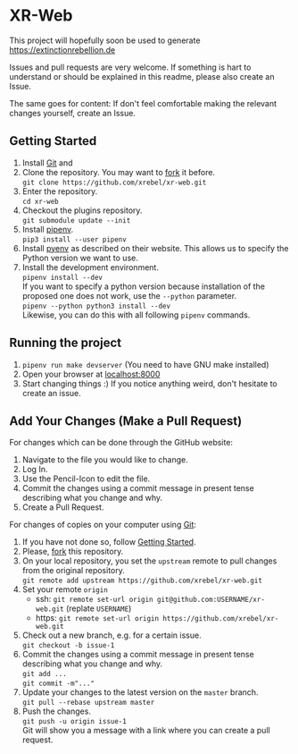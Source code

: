 # XR-Web

This project will hopefully soon be used to generate
https://extinctionrebellion.de

Issues and pull requests are very welcome. If something is hart to understand or
should be explained in this readme, please also create an Issue.

The same goes for content: If don't feel comfortable making the relevant changes
yourself, create an Issue.

## Getting Started
[Getting Started]: #getting-started

1. Install [Git] and
2. Clone the repository. You may want to [fork] it before.  
   `git clone https://github.com/xrebel/xr-web.git`
3. Enter the repository.  
   `cd xr-web`
4. Checkout the plugins repository.  
   `git submodule update --init`
5. Install [pipenv].  
   `pip3 install --user pipenv`
6. Install [pyenv] as described on their website.
   This allows us to specify the Python version we want to use.
7. Install the development environment.  
   `pipenv install --dev`  
   If you want to specify a python version because installation of the
   proposed one does not work, use the `--python` parameter.  
   `pipenv --python python3 install --dev`  
   Likewise, you can do this with all following `pipenv` commands.

## Running the project

1. `pipenv run make devserver` (You need to have GNU make installed)
2. Open your browser at [localhost:8000]
3. Start changing things :) If you notice anything weird, don't hesitate to
   create an issue.

## Add Your Changes (Make a Pull Request)

For changes which can be done through the GitHub website:

1. Navigate to the file you would like to change.
2. Log In.
3. Use the Pencil-Icon to edit the file.
4. Commit the changes using a commit message in present tense describing what
   you change and why.
5. Create a Pull Request.

For changes of copies on your computer using [Git]:

1. If you have not done so, follow [Getting Started].
2. Please, [fork] this repository.
3. On your local repository, you set the `upstream` remote
   to pull changes from the original repository.  
   `git remote add upstream https://github.com/xrebel/xr-web.git`
4. Set your remote `origin`
   - ssh: `git remote set-url origin git@github.com:USERNAME/xr-web.git`
     (replate `USERNAME`)
   - https: `git remote set-url origin https://github.com/xrebel/xr-web.git`
5. Check out a new branch, e.g. for a certain issue.  
   `git checkout -b issue-1`
6. Commit the changes using a commit message in present tense describing what
   you change and why.  
   `git add ...`  
   `git commit -m"..."`
7. Update your changes to the latest version on the `master` branch.  
   `git pull --rebase upstream master`
8. Push the changes.  
   `git push -u origin issue-1`  
   Git will show you a message with a link where you can create a pull request.

[Git]: https://git-scm.com/
[fork]: https://github.com/xrebel/xr-web/fork
[pipenv]: https://pipenv.readthedocs.io/en/latest/install/#installing-pipenv
[pyenv]: https://github.com/pyenv/pyenv#installation
[localhost:8000]: http://localhost:8000

